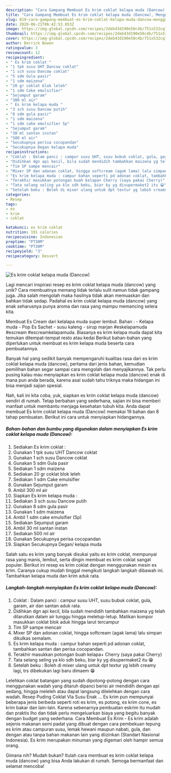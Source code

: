 ```yaml
---
description: "Cara Gampang Membuat Es krim coklat kelapa muda (Dancow), Menggugah Selera"
title: "Cara Gampang Membuat Es krim coklat kelapa muda (Dancow), Menggugah Selera"
slug: 819-cara-gampang-membuat-es-krim-coklat-kelapa-muda-dancow-menggugah-selera
date: 2020-06-21T06:42:53.853Z
image: https://img-global.cpcdn.com/recipes/2deb43d190e50c4b/751x532cq70/es-krim-coklat-kelapa-muda-dancow-foto-resep-utama.jpg
thumbnail: https://img-global.cpcdn.com/recipes/2deb43d190e50c4b/751x532cq70/es-krim-coklat-kelapa-muda-dancow-foto-resep-utama.jpg
cover: https://img-global.cpcdn.com/recipes/2deb43d190e50c4b/751x532cq70/es-krim-coklat-kelapa-muda-dancow-foto-resep-utama.jpg
author: Derrick Bowen
ratingvalue: 3
reviewcount: 12
recipeingredient:
- " Es krim coklat "
- "1 tpk susu UHT Dancow coklat"
- "1 sch susu Dancow coklat"
- "5 sdm Gula pasir"
- "1 sdm maizena"
- "20 gr coklat blok leleh"
- "1 sdm Cake emulsifier"
- "Sejumput garam"
- "300 ml air"
- " Es krim kelapa muda "
- "3 sch susu Dancow putih"
- "8 sdm gula pasir"
- "1 sdm maizena"
- "1 sdm cake emulsifier Sp"
- "Sejumput garam"
- "30 ml santan instan"
- "500 ml air"
- "Secukupnya perisa cocopandan"
- "Secukupnya Degan kelapa muda"
recipeinstructions:
- "Coklat : Dalam panci : campur susu UHT, susu bubuk coklat, gula, garam, air dan santan aduk rata."
- "Didihkan dgn api kecil, bila sudah mendidih tambahkan maizena yg telah dilarutkan dalam air tunggu hingga meletup-letup. Matikan kompor masukkan coklat blok aduk hingga larut tercampur"
- "Tim SP sampe mencair"
- "Mixer SP dan adonan coklat, hingga softcream (agak lama) lalu simpan dikulkas semalam."
- "Es krim kelapa muda : campur bahan seperti pd adonan coklat, tambahkan santan dan perisa cocopandan."
- "Terakhir masukkan potongan buah kelapa+ Cherry (saya pakai Cherry)"
- "Tata selang seling ya klo sdh beku, biar ky yg disupermaket2 itu 😁"
- "Setelah beku : Boleh di mixer ulang untuk dpt textur yg lebih creamy lagi, trs dibekukan lagi baru dimaem 😁"
categories:
- Resep
tags:
- es
- krim
- coklat

katakunci: es krim coklat 
nutrition: 191 calories
recipecuisine: Indonesian
preptime: "PT30M"
cooktime: "PT30M"
recipeyield: "3"
recipecategory: Dessert

---
```



![Es krim coklat kelapa muda (Dancow)](https://img-global.cpcdn.com/recipes/2deb43d190e50c4b/751x532cq70/es-krim-coklat-kelapa-muda-dancow-foto-resep-utama.jpg)

Lagi mencari inspirasi resep es krim coklat kelapa muda (dancow) yang unik? Cara membuatnya memang tidak terlalu sulit namun tidak gampang juga. Jika salah mengolah maka hasilnya tidak akan memuaskan dan bahkan tidak sedap. Padahal es krim coklat kelapa muda (dancow) yang enak seharusnya punya aroma dan rasa yang mampu memancing selera kita.

Membuat Es Cream dari kelalapa muda super lembut. Bahan : - Kelapa muda - Pop Es Sachet - susu kaleng - sirup marjan #eskelapamuda #escream #escreamkelapamuda. Biasanya es krim kelapa muda dapat kita temukan ditempat-tempat resto atau kedai Berikut bahan-bahan yang diperlukan untuk membuat es krim kelapa muda beserta cara pembuatannya.

Banyak hal yang sedikit banyak mempengaruhi kualitas rasa dari es krim coklat kelapa muda (dancow), pertama dari jenis bahan, kemudian pemilihan bahan segar sampai cara mengolah dan menyajikannya. Tak perlu pusing kalau mau menyiapkan es krim coklat kelapa muda (dancow) enak di mana pun anda berada, karena asal sudah tahu triknya maka hidangan ini bisa menjadi sajian spesial.


Nah, kali ini kita coba, yuk, siapkan es krim coklat kelapa muda (dancow) sendiri di rumah. Tetap berbahan yang sederhana, sajian ini bisa memberi manfaat untuk membantu menjaga kesehatan tubuh kita. Anda dapat membuat Es krim coklat kelapa muda (Dancow) memakai 19 bahan dan 8 tahap pembuatan. Berikut ini cara untuk menyiapkan hidangannya.

<!--inarticleads1-->

##### Bahan-bahan dan bumbu yang digunakan dalam menyiapkan Es krim coklat kelapa muda (Dancow):

1. Sediakan  Es krim coklat :
1. Gunakan 1 tpk susu UHT Dancow coklat
1. Gunakan 1 sch susu Dancow coklat
1. Gunakan 5 sdm Gula pasir
1. Sediakan 1 sdm maizena
1. Sediakan 20 gr coklat blok leleh
1. Sediakan 1 sdm Cake emulsifier
1. Gunakan Sejumput garam
1. Ambil 300 ml air
1. Siapkan  Es krim kelapa muda :
1. Sediakan 3 sch susu Dancow putih
1. Gunakan 8 sdm gula pasir
1. Gunakan 1 sdm maizena
1. Ambil 1 sdm cake emulsifier (Sp)
1. Sediakan Sejumput garam
1. Ambil 30 ml santan instan
1. Sediakan 500 ml air
1. Gunakan Secukupnya perisa cocopandan
1. Siapkan Secukupnya Degan/ kelapa muda


Salah satu es krim yang banyak disukai yaitu es krim coklat, mempunyai rasa yang manis, lembut, serta dingin membuat es krim coklat sangat populer. Berikut ini resep es krim coklat dengan menggunakan mesin es krim. Caranya cukup mudah tinggal mengikuti langkah langkah dibawah ini. Tambahkan kelapa muda dan krim aduk rata. 

<!--inarticleads2-->

##### Langkah-langkah menyiapkan Es krim coklat kelapa muda (Dancow):

1. Coklat : Dalam panci : campur susu UHT, susu bubuk coklat, gula, garam, air dan santan aduk rata.
1. Didihkan dgn api kecil, bila sudah mendidih tambahkan maizena yg telah dilarutkan dalam air tunggu hingga meletup-letup. Matikan kompor masukkan coklat blok aduk hingga larut tercampur
1. Tim SP sampe mencair
1. Mixer SP dan adonan coklat, hingga softcream (agak lama) lalu simpan dikulkas semalam.
1. Es krim kelapa muda : campur bahan seperti pd adonan coklat, tambahkan santan dan perisa cocopandan.
1. Terakhir masukkan potongan buah kelapa+ Cherry (saya pakai Cherry)
1. Tata selang seling ya klo sdh beku, biar ky yg disupermaket2 itu 😁
1. Setelah beku : Boleh di mixer ulang untuk dpt textur yg lebih creamy lagi, trs dibekukan lagi baru dimaem 😁


Lelehkan coklat batangan yang sudah dipotong-potong dengan cara menggunakan wadah yang ditaruh dipanci berisi air mendidih dengan api sedang, hingga meleleh atau dapat langsung dilelehkan dengan cara wadah. Resep Puding Coklat Vla Susu Enak … Es krim pun mempunyai beberapa jenis berbeda seperti roti es krim, es potong, es krim cone, es krim bakar dan lain-lain. Karena sebenarnya pembuatan eskrim itu mudah dan praktis lho dan tidak perlu mengeluarkan biaya yang begitu banyak dengan budget yang sederhana. Cara Membuat Es Krim - Es krim adalah sejenis makanan semi padat yang dibuat dengan cara pembekuan tepung es krim atau campuran susu, lemak hewani maupun nabati, gula, dan dengan atau tanpa bahan makanan lain yang diizinkan (Standart Nasional Indonesia). Es krim merupakan minuman yang digemari oleh hampir semua orang. 

Gimana nih? Mudah bukan? Itulah cara membuat es krim coklat kelapa muda (dancow) yang bisa Anda lakukan di rumah. Semoga bermanfaat dan selamat mencoba!
